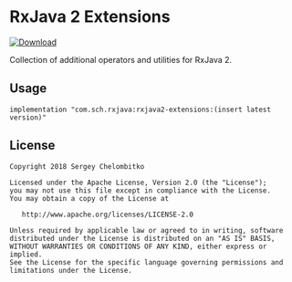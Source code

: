 RxJava 2 Extensions
===================

[ ![Download](https://api.bintray.com/packages/sch/maven/rxjava2-extensions/images/download.svg) ](https://bintray.com/sch/maven/rxjava2-extensions/_latestVersion)

Collection of additional operators and utilities for RxJava 2.

## Usage

```
implementation "com.sch.rxjava:rxjava2-extensions:(insert latest version)"
```

## License

```
Copyright 2018 Sergey Chelombitko

Licensed under the Apache License, Version 2.0 (the "License");
you may not use this file except in compliance with the License.
You may obtain a copy of the License at

   http://www.apache.org/licenses/LICENSE-2.0

Unless required by applicable law or agreed to in writing, software
distributed under the License is distributed on an "AS IS" BASIS,
WITHOUT WARRANTIES OR CONDITIONS OF ANY KIND, either express or implied.
See the License for the specific language governing permissions and
limitations under the License.
```
